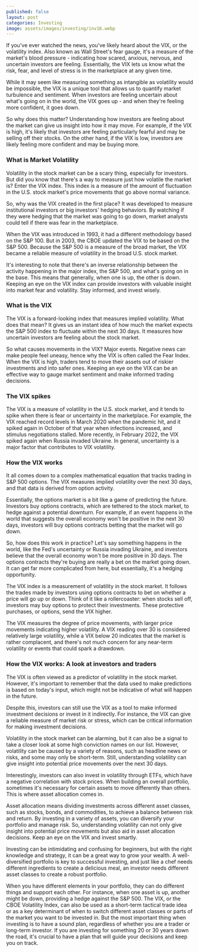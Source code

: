 ```yaml
---
published: false
layout: post
categories: Investing
image: assets/images/investing/inv16.webp
---
```


If you've ever watched the news, you've likely heard about the VIX, or the volatility index. Also known as Wall Street's fear gauge, it's a measure of the market's blood pressure - indicating how scared, anxious, nervous, and uncertain investors are feeling. Essentially, the VIX lets us know what the risk, fear, and level of stress is in the marketplace at any given time.

While it may seem like measuring something as intangible as volatility would be impossible, the VIX is a unique tool that allows us to quantify market turbulence and sentiment. When investors are feeling uncertain about what's going on in the world, the VIX goes up - and when they're feeling more confident, it goes down.

So why does this matter? Understanding how investors are feeling about the market can give us insight into how it may move. For example, if the VIX is high, it's likely that investors are feeling particularly fearful and may be selling off their stocks. On the other hand, if the VIX is low, investors are likely feeling more confident and may be buying more.

### What is Market Volatility
Volatility in the stock market can be a scary thing, especially for investors. But did you know that there's a way to measure just how volatile the market is? Enter the VIX index. This index is a measure of the amount of fluctuation in the U.S. stock market's price movements that go above normal variance.

So, why was the VIX created in the first place? It was developed to measure institutional investors or big investors' hedging behaviors. By watching if they were hedging that the market was going to go down, market analysts could tell if there was fear in the marketplace.

When the VIX was introduced in 1993, it had a different methodology based on the S&P 100. But in 2003, the CBOE updated the VIX to be based on the S&P 500. Because the S&P 500 is a measure of the broad market, the VIX became a reliable measure of volatility in the broad U.S. stock market.

It's interesting to note that there's an inverse relationship between the activity happening in the major index, the S&P 500, and what's going on in the base. This means that generally, when one is up, the other is down. Keeping an eye on the VIX index can provide investors with valuable insight into market fear and volatility. Stay informed, and invest wisely.


### What is the VIX
The VIX is a forward-looking index that measures implied volatility. What does that mean? It gives us an instant idea of how much the market expects the S&P 500 index to fluctuate within the next 30 days. It measures how uncertain investors are feeling about the stock market.

So what causes movements in the VIX? Major events. Negative news can make people feel uneasy, hence why the VIX is often called the Fear Index. When the VIX is high, traders tend to move their assets out of riskier investments and into safer ones. Keeping an eye on the VIX can be an effective way to gauge market sentiment and make informed trading decisions.

### The VIX spikes
The VIX is a measure of volatility in the U.S. stock market, and it tends to spike when there is fear or uncertainty in the marketplace. For example, the VIX reached record levels in March 2020 when the pandemic hit, and it spiked again in October of that year when infections increased, and stimulus negotiations stalled. More recently, in February 2022, the VIX spiked again when Russia invaded Ukraine. In general, uncertainty is a major factor that contributes to VIX volatility.


### How the VIX works
It all comes down to a complex mathematical equation that tracks trading in S&P 500 options. The VIX measures implied volatility over the next 30 days, and that data is derived from option activity.

Essentially, the options market is a bit like a game of predicting the future. Investors buy options contracts, which are tethered to the stock market, to hedge against a potential downturn. For example, if an event happens in the world that suggests the overall economy won't be positive in the next 30 days, investors will buy options contracts betting that the market will go down.

So, how does this work in practice? Let's say something happens in the world, like the Fed's uncertainty or Russia invading Ukraine, and investors believe that the overall economy won't be more positive in 30 days. The options contracts they're buying are really a bet on the market going down. It can get far more complicated from here, but essentially, it's a hedging opportunity.

The VIX index is a measurement of volatility in the stock market. It follows the trades made by investors using options contracts to bet on whether a price will go up or down. Think of it like a rollercoaster: when stocks sell off, investors may buy options to protect their investments. These protective purchases, or options, send the VIX higher.

The VIX measures the degree of price movements, with larger price movements indicating higher volatility. A VIX reading over 30 is considered relatively large volatility, while a VIX below 20 indicates that the market is rather complacent, and there's not much concern for any near-term volatility or events that could spark a drawdown.

### How the VIX works: A look at investors and traders
The VIX is often viewed as a predictor of volatility in the stock market. However, it's important to remember that the data used to make predictions is based on today's input, which might not be indicative of what will happen in the future.

Despite this, investors can still use the VIX as a tool to make informed investment decisions or invest in it indirectly. For instance, the VIX can give a reliable measure of market risk or stress, which can be critical information for making investment decisions.

Volatility in the stock market can be alarming, but it can also be a signal to take a closer look at some high conviction names on our list. However, volatility can be caused by a variety of reasons, such as headline news or risks, and some may only be short-term. Still, understanding volatility can give insight into potential price movements over the next 30 days.

Interestingly, investors can also invest in volatility through ETFs, which have a negative correlation with stock prices. When building an overall portfolio, sometimes it's necessary for certain assets to move differently than others. This is where asset allocation comes in.

Asset allocation means dividing investments across different asset classes, such as stocks, bonds, and commodities, to achieve a balance between risk and return. By investing in a variety of assets, you can diversify your portfolio and manage risk. So, understanding volatility can not only give insight into potential price movements but also aid in asset allocation decisions. Keep an eye on the VIX and invest smartly.

Investing can be intimidating and confusing for beginners, but with the right knowledge and strategy, it can be a great way to grow your wealth. A well-diversified portfolio is key to successful investing, and just like a chef needs different ingredients to create a delicious meal, an investor needs different asset classes to create a robust portfolio.

When you have different elements in your portfolio, they can do different things and support each other. For instance, when one asset is up, another might be down, providing a hedge against the S&P 500. The VIX, or the CBOE Volatility Index, can also be used as a short-term tactical trade idea or as a key determinant of when to switch different asset classes or parts of the market you want to be invested in.
But the most important thing when investing is to have a sound plan, regardless of whether you are a trader or long-term investor. If you are investing for something 20 or 30 years down the road, it's crucial to have a plan that will guide your decisions and keep you on track.

